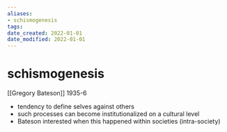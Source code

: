 ```yaml
---
aliases: 
- schismogenesis
tags: 
date_created: 2022-01-01
date_modified: 2022-01-01
---
```


# schismogenesis

[[Gregory Bateson]]
1935-6
- tendency to define selves against others
- such processes can become institutionalized on a cultural level
- Bateson interested when this happened within societies (intra-society)